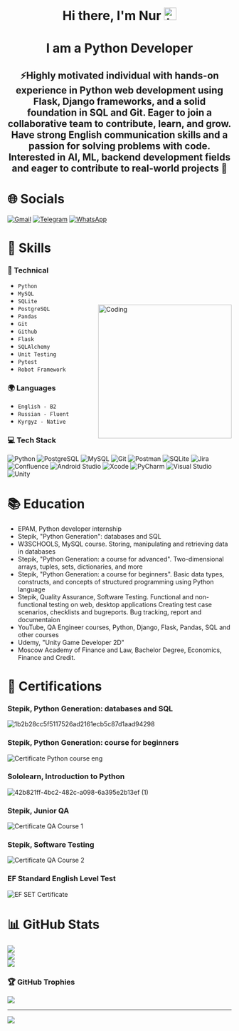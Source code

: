 <h1 align="center">Hi there, I'm Nur <img src="https://user-images.githubusercontent.com/1303154/88677602-1635ba80-d120-11ea-84d8-d263ba5fc3c0.gif" width="28px" height="28px" alt="hi"></h1>
<h1 align="center"> I am a Python Developer</h1>

<h2 align="center">⚡Highly motivated individual with hands-on experience in Python web development using Flask, Django frameworks, and a solid foundation in SQL and Git. Eager to join a collaborative team to contribute, learn, and grow. Have strong English communication skills and a passion for solving problems with code. Interested in AI, ML, backend development fields and eager to contribute to real-world projects 🌱</h2> 

# 🌐 Socials 
[![Gmail](https://img.shields.io/badge/Gmail-D14836?style=for-the-badge&logo=gmail&logoColor=white)](mailto:adievn97@gmail.com) 
[![Telegram](https://img.shields.io/badge/-Telegram-red?style=for-the-badge&color=blue&logo=telegram&logoColor=white)](https://t.me/nur_adiev)
[![WhatsApp](https://img.shields.io/badge/WhatsApp-25D366?style=for-the-badge&logo=whatsapp&logoColor=white)](https://wa.me/+79263214468)

# 🧠 Skills
### 🤖 Technical
+ `Python`
+ `MySQL`
+ `SQLite`
+ `PostgreSQL` <img align="right" alt="Coding" width="300" height="300" src="https://media.giphy.com/media/YlTdOo06ACyici7YJ5/giphy.gif">
+ `Pandas`
+ `Git`
+ `Github`
+ `Flask`
+ `SQLAlchemy`
+ `Unit Testing`
+ `Pytest`
+ `Robot Framework` 
  
### 🌍 Languages
+ `English - B2`
+ `Russian - Fluent`
+ `Kyrgyz - Native`  

### 💻 Tech Stack
![Python](https://img.shields.io/badge/python-3670A0?style=for-the-badge&logo=python&logoColor=ffdd54) ![PostgreSQL](https://img.shields.io/badge/postgresql-4169e1?style=for-the-badge&logo=postgresql&logoColor=white)  ![MySQL](https://img.shields.io/badge/mysql-%2300f.svg?style=for-the-badge&logo=mysql&logoColor=white) ![Git](https://img.shields.io/badge/git-%23F05033.svg?style=for-the-badge&logo=git&logoColor=white) ![Postman](https://img.shields.io/badge/Postman-FF6C37?style=for-the-badge&logo=postman&logoColor=white) ![SQLite](https://img.shields.io/badge/sqlite-%2307405e.svg?style=for-the-badge&logo=sqlite&logoColor=white) ![Jira](https://img.shields.io/badge/jira-%230A0FFF.svg?style=for-the-badge&logo=jira&logoColor=white) ![Confluence](https://img.shields.io/badge/confluence-%23172BF4.svg?style=for-the-badge&logo=confluence&logoColor=white) ![Android Studio](https://img.shields.io/badge/Android%20Studio-3DDC84.svg?style=for-the-badge&logo=android-studio&logoColor=white) ![Xcode](https://img.shields.io/badge/Xcode-007ACC?style=for-the-badge&logo=Xcode&logoColor=white) ![PyCharm](https://img.shields.io/badge/pycharm-143?style=for-the-badge&logo=pycharm&logoColor=black&color=black&labelColor=green) ![Visual Studio](https://img.shields.io/badge/Visual%20Studio-5C2D91.svg?style=for-the-badge&logo=visual-studio&logoColor=white) ![Unity](https://img.shields.io/badge/unity-%23000000.svg?style=for-the-badge&logo=unity&logoColor=white) 

# 📚 Education
+ EPAM, Python developer internship
+ Stepik, "Python Generation": databases and SQL
+ W3SCHOOLS, MySQL course. Storing, manipulating and retrieving data in databases
+ Stepik, "Python Generation: a course for advanced". Two-dimensional arrays, tuples, sets, dictionaries, and more
+ Stepik, "Python Generation: a course for beginners". Basic data types, constructs, and concepts of structured programming using Python language
+ Stepik, Quality Assurance, Software Testing. Functional and non-functional testing on web, desktop applications Creating test case scenarios, checklists and bugreports. Bug tracking, report and documentaion
+ YouTube, QA Engineer courses, Python, Django, Flask, Pandas, SQL and other courses
+ Udemy, "Unity Game Developer 2D"
+ Moscow Academy of Finance and Law, Bachelor Degree, Economics, Finance and Credit.
  
# 🏅 Certifications
### Stepik, Python Generation: databases and SQL
![1b2b28cc5f5117526ad2161ecb5c87d1aad94298](https://github.com/user-attachments/assets/008c71f0-a51b-4b90-a220-b566ee891206)
### Stepik, Python Generation: course for beginners
![Certificate Python course eng](https://github.com/itsNur/itsNur/assets/70845085/b2f25cd3-2d56-44cc-8354-e97b5ed4f9c0)
### Sololearn, Introduction to Python
![42b821ff-4bc2-482c-a098-6a395e2b13ef (1)](https://github.com/itsNur/itsNur/assets/70845085/08ccc1cf-155c-4617-9d56-412044892cfa)
### Stepik, Junior QA
![Certificate QA Course 1](https://github.com/itsNur/itsNur/assets/70845085/a1014b94-2ae7-4cda-8f6c-326fe4742318)
### Stepik, Software Testing
![Certificate QA Course 2](https://github.com/itsNur/itsNur/assets/70845085/8c926447-61ed-4507-b662-27ef88212353)
### EF Standard English Level Test
![EF SET Certificate](https://github.com/itsNur/itsNur/assets/70845085/972f192c-d550-4dc8-8182-1c74668b1d32)


# 📊 GitHub Stats
![](https://github-readme-stats-sigma-five.vercel.app/api?username=itsNur&theme=radical&hide_border=true&include_all_commits=true&count_private=true)<br/>
![](https://github-readme-streak-stats.herokuapp.com/?user=itsNur&theme=radical&hide_border=true)<br/>
![](https://github-readme-stats.vercel.app/api/top-langs/?username=itsNur&theme=radical&hide_border=true&include_all_commits=true&count_private=true&layout=compact)

### 🏆 GitHub Trophies
![](https://github-profile-trophy.vercel.app/?username=itsNur&theme=radical&no-frame=false&no-bg=false&margin-w=3.5)

---
[![](https://visitcount.itsvg.in/api?id=itsNur&icon=6&color=0)](https://visitcount.itsvg.in)

<!-- Proudly created with GPRM ( https://gprm.itsvg.in ) -->
